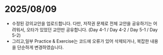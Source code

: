 # 2025/08/09
- 수정된 강의교안을 업로드합니다. 다만, 저작권 문제로 전체 교안을 공유하기는 어려워서, 오타가 있었던 교안만 공유합니다. (Day 4-1 / Day 4-2 / Day 5-1 / Day 5-2)
- 그리고,일부 Practice & Exercise는 코드에 오류가 있어 삭제되거나, 복잡한 내용을 단순하게 변경하였습니다. 


